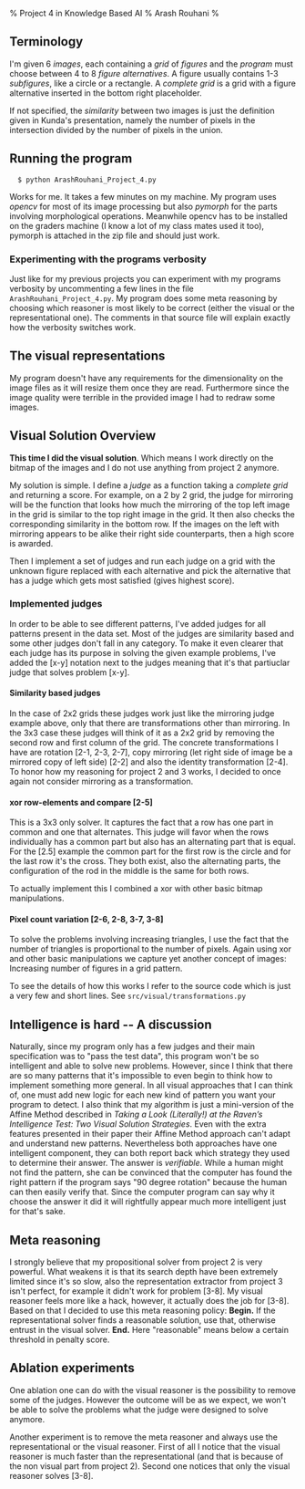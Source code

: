 % Project 4 in Knowledge Based AI
% Arash Rouhani
%

## Terminology

I'm given 6 *images*, each containing a *grid* of *figures* and the
*program* must choose between 4 to 8 *figure alternatives*. A figure
usually contains 1-3 *subfigures*, like a circle or a rectangle. A
*complete grid* is a grid with a figure alternative inserted in the
bottom right placeholder.

If not specified, the *similarity* between two images is just the definition
given in Kunda's presentation, namely the number of pixels in the  intersection
divided by the number of pixels in the union.

## Running the program

      $ python ArashRouhani_Project_4.py

Works for me. It takes a few minutes on my machine. My program uses
*opencv* for most of its image processing but also *pymorph* for the
parts involving morphological operations. Meanwhile opencv has to be
installed on the graders machine (I know a lot of my class mates used it
too), pymorph is attached in the zip file and should just work.

### Experimenting with the programs verbosity

Just like for my previous projects you can experiment with my programs verbosity
by uncommenting a few lines in the file `ArashRouhani_Project_4.py`. My program
does some meta reasoning by choosing which reasoner is most likely to be
correct (either the visual or the representational one). The comments in that source
file will explain exactly how the verbosity switches work.

## The visual representations

My program doesn't have any requirements for the dimensionality on the
image files as it will resize them once they are read. Furthermore since
the image quality were terrible in the provided image I had to redraw
some images.

## Visual Solution Overview

**This time I did the visual solution**. Which means I work directly on the
bitmap of the images and I do not use anything from project 2 anymore.

My solution is simple. I define a *judge* as a function taking a
*complete grid* and returning a score. For example, on a 2 by 2 grid,
the judge for mirroring will be the function that looks how much the
mirroring of the top left image in the grid is similar to the top right
image in the grid. It then also checks the corresponding similarity in
the bottom row. If the images on the left with mirroring appears to be
alike their right side counterparts, then a high score is awarded.

Then I implement a set of judges and run each judge on a grid with the unknown
figure replaced with each alternative and pick the alternative that has a
judge which gets most satisfied (gives highest score).

### Implemented judges

In order to be able to see different patterns, I've added judges for all
patterns present in the data set. Most of the judges are similarity
based and some other judges don't fall in any category. To make it even
clearer that each judge has its purpose in solving the given example
problems, I've added the [x-y] notation next to the judges meaning that
it's that partiuclar judge that solves problem [x-y].

#### Similarity based judges

In the case of 2x2 grids these judges work just like the mirroring judge
example above, only that there are transformations other than mirroring.
In the 3x3 case these judges will think of it as a 2x2 grid by removing
the second row and first column of the grid. The concrete transformations
I have are rotation [2-1, 2-3, 2-7], copy mirroring (let right side of
image be a mirrored copy of left side) [2-2] and also the identity
transformation [2-4]. To honor how my reasoning for project 2 and 3
works, I decided to once again not consider mirroring as a
transformation.

#### xor row-elements and compare [2-5]

This is a 3x3 only solver. It captures the fact that a row has one part
in common and one that alternates. This judge will favor when the rows
individually has a common part but also has an alternating part that is
equal.  For the [2.5] example the common part for the first row is the
circle and for the last row it's the cross. They both exist, also the
alternating parts, the configuration of the rod in the middle is the
same for both rows.

To actually implement this I combined a xor with other basic bitmap
manipulations.


#### Pixel count variation [2-6, 2-8, 3-7, 3-8]

To solve the problems involving increasing triangles, I use the fact that the
number of triangles is proportional to the number of pixels. Again using xor and
other basic manipulations we capture yet another concept of images: Increasing
number of figures in a grid pattern.

To see the details of how this works I refer to the source code which is just a
very few and short lines. See `src/visual/transformations.py`

## Intelligence is hard -- A discussion

Naturally, since my program only has a few judges and their main
specification was to "pass the test data", this program won't be so
intelligent and able to solve new problems. However, since I think that
there are so many patterns that it's impossible to even begin to think
how to implement something more general. In all visual approaches that I
can think of, one must add new logic for each new kind of pattern you
want your program to detect. I also think that my algorithm is just a
mini-version of the Affine Method described in *Taking a Look
(Literally!) at the Raven’s Intelligence Test: Two Visual Solution
Strategies*. Even with the extra features presented in their paper their
Affine Method approach can't adapt and understand new patterns.
Nevertheless both approaches have one intelligent component, they can
both report back which strategy they used to determine their answer.
The answer is *verifiable*. While a human might not find the pattern,
she can be convinced that the computer has found the right pattern if
the program says "90 degree rotation" because the human can then easily
verify that.  Since the computer program can say why it choose the
answer it did it will rightfully appear much more intelligent just for
that's sake.

## Meta reasoning

I strongly believe that my propositional solver from project 2 is very
powerful. What weakens it is that its search depth have been extremely
limited since it's so slow, also the representation extractor from
project 3 isn't perfect, for example it didn't work for problem [3-8].
My visual reasoner feels more like a hack, however, it actually does the
job for [3-8]. Based on that I decided to use this meta reasoning
policy: **Begin.** If the representational solver finds a reasonable
solution, use that, otherwise entrust in the visual solver. **End.**
Here "reasonable" means below a certain threshold in penalty score.

## Ablation experiments

One ablation one can do with the visual reasoner is the possibility to
remove some of the judges. However the outcome will be as we expect, we
won't be able to solve the problems what the judge were designed to
solve anymore.

Another experiment is to remove the meta reasoner and always use the
representational or the visual reasoner. First of all I notice that the
visual reasoner is much faster than the representational (and that is
because of the non visual part from project 2). Second one notices that
only the visual reasoner solves [3-8].
